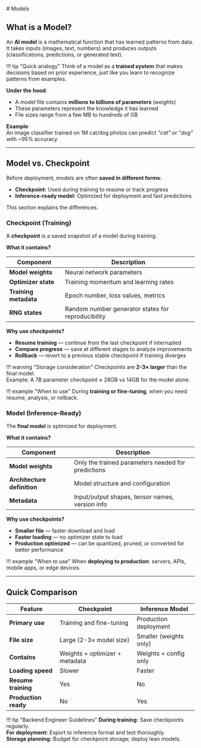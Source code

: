# Models

## What is a Model?

An **AI model** is a mathematical function that has learned patterns from data.  
It takes inputs (images, text, numbers) and produces outputs (classifications, predictions, or generated text).

!!! tip "Quick analogy"
    Think of a model as a **trained system** that makes decisions based on prior experience, just like you learn to recognize patterns from examples.

**Under the hood**:

* A model file contains **millions to billions of parameters** (*weights*)  
* These parameters represent the knowledge it has learned  
* File sizes range from a few MB to hundreds of GB

**Example**:  
An image classifier trained on 1M cat/dog photos can predict *"cat"* or *"dog"* with ~95% accuracy.

---

## Model vs. Checkpoint

Before deployment, models are often **saved in different forms**:  

- **Checkpoint:** Used during training to resume or track progress  
- **Inference-ready model:** Optimized for deployment and fast predictions

This section explains the differences.


### Checkpoint (Training)
A **checkpoint** is a saved snapshot of a model during training.


**What it contains?**

| Component             | Description                                        |
| --------------------- | -------------------------------------------------- |
| **Model weights**     | Neural network parameters                          |
| **Optimizer state**   | Training momentum and learning rates               |
| **Training metadata** | Epoch number, loss values, metrics                 |
| **RNG states**        | Random number generator states for reproducibility |


**Why use checkpoints?**

* **Resume training** — continue from the last checkpoint if interrupted  
* **Compare progress** — save at different stages to analyze improvements  
* **Rollback** — revert to a previous stable checkpoint if training diverges

!!! warning "Storage consideration"
    Checkpoints are **2-3× larger** than the final model.  
    Example: A 7B parameter checkpoint ≈ 28GB vs 14GB for the model alone.

!!! example "When to use"
    During **training or fine-tuning**, when you need resume, analysis, or rollback.

### Model (Inference-Ready)
The **final model** is optimized for deployment.

**What it contains?**

| Component                   | Description                                        |
| --------------------------- | -------------------------------------------------- |
| **Model weights**           | Only the trained parameters needed for predictions |
| **Architecture definition** | Model structure and configuration                  |
| **Metadata**                | Input/output shapes, tensor names, version info    |

**Why use checkpoints?**

* **Smaller file** — faster download and load  
* **Faster loading** — no optimizer state to load  
* **Production optimized** — can be quantized, pruned, or converted for better performance

!!! example "When to use"
    When **deploying to production**: servers, APIs, mobile apps, or edge devices.

---

## Quick Comparison

| Feature              | Checkpoint                     | Inference Model        |
| -------------------- | ------------------------------ | ---------------------- |
| **Primary use**      | Training and fine-tuning       | Production deployment  |
| **File size**        | Large (2-3× model size)        | Smaller (weights only) |
| **Contains**         | Weights + optimizer + metadata | Weights + config only  |
| **Loading speed**    | Slower                         | Faster                 |
| **Resume training**  | Yes                            | No                     |
| **Production ready** | No                             | Yes                    |

!!! tip "Backend Engineer Guidelines"
    **During training:** Save checkpoints regularly.  
    **For deployment:** Export to inference format and test thoroughly.  
    **Storage planning:** Budget for checkpoint storage; deploy lean models.
